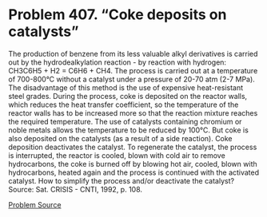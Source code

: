 # Problem 407. “Coke deposits on catalysts”

The production of benzene from its less valuable alkyl derivatives is carried out by the hydrodealkylation reaction - by reaction with hydrogen: CH3C6H5 + H2 = C6H6 + CH4. The process is carried out at a temperature of 700-800°C without a catalyst under a pressure of 20-70 atm (2-7 MPa). The disadvantage of this method is the use of expensive heat-resistant steel grades. During the process, coke is deposited on the reactor walls, which reduces the heat transfer coefficient, so the temperature of the reactor walls has to be increased more so that the reaction mixture reaches the required temperature. The use of catalysts containing chromium or noble metals allows the temperature to be reduced by 100°C. But coke is also deposited on the catalysts (as a result of a side reaction). Coke deposition deactivates the catalyst. To regenerate the catalyst, the process is interrupted, the reactor is cooled, blown with cold air to remove hydrocarbons, the coke is burned off by blowing hot air, cooled, blown with hydrocarbons, heated again and the process is continued with the activated catalyst. How to simplify the process and/or deactivate the catalyst? Source: Sat. CRISIS - CNTI, 1992, p. 108.

[Problem Source](https://www.trizland.ru/tasks/5181/)